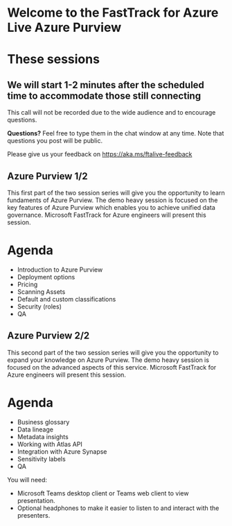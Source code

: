 # Welcome to the FastTrack for Azure Live Azure Purview
# These sessions
## We will start 1-2 minutes after the scheduled time to accommodate those still connecting

This call will not be recorded due to the wide audience and to encourage questions.

**Questions?** Feel free to type them in the chat window at any time. Note that questions you post will be public.

Please give us your feedback on https://aka.ms/ftalive-feedback


## Azure Purview 1/2 
This first part of the two session series will give you the opportunity to learn fundaments of Azure Purview. The demo heavy session is focused on the key features of Azure Purview which enables you to achieve unified data governance. Microsoft FastTrack for Azure engineers will present this session.

# Agenda
* Introduction to Azure Purview
* Deployment options
* Pricing
* Scanning Assets
* Default and custom classifications
* Security (roles)
* QA

## Azure Purview 2/2 
This second part of the two session series will give you the opportunity to expand your knowledge on Azure Purview. The demo heavy session is focused on the advanced aspects of this service. Microsoft FastTrack for Azure engineers will present this session.

# Agenda 
* Business glossary
* Data lineage
* Metadata insights
* Working with Atlas API
* Integration with Azure Synapse
* Sensitivity labels
* QA

You will need:
* Microsoft Teams desktop client or Teams web client to view presentation.
* Optional headphones to make it easier to listen to and interact with the presenters.
